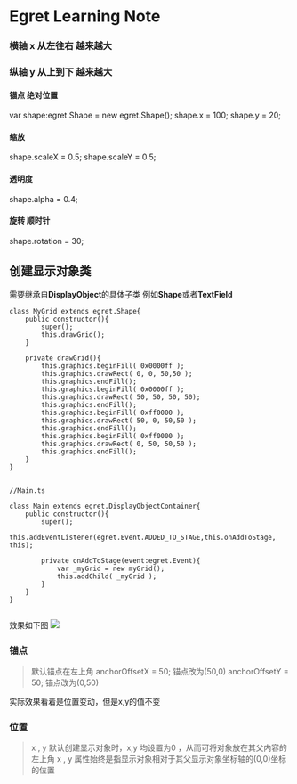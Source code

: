 # Egret Learning Note

### 横轴 x 从左往右 越来越大
### 纵轴 y 从上到下 越来越大

#### 锚点 绝对位置

var shape:egret.Shape = new egret.Shape();
shape.x = 100;
shape.y = 20;

#### 缩放
shape.scaleX = 0.5;
shape.scaleY = 0.5;

#### 透明度
shape.alpha = 0.4;

#### 旋转 顺时针
shape.rotation = 30;


## 创建显示对象类
需要继承自**DisplayObject**的具体子类 例如**Shape**或者**TextField**

```
class MyGrid extends egret.Shape{
	public constructor(){
		super();
		this.drawGrid();
	}
	
	private drawGrid(){
		this.graphics.beginFill( 0x0000ff );
        this.graphics.drawRect( 0, 0, 50,50 );
        this.graphics.endFill();
        this.graphics.beginFill( 0x0000ff );
        this.graphics.drawRect( 50, 50, 50, 50);
        this.graphics.endFill();
        this.graphics.beginFill( 0xff0000 );
        this.graphics.drawRect( 50, 0, 50,50 );
        this.graphics.endFill();
        this.graphics.beginFill( 0xff0000 );
        this.graphics.drawRect( 0, 50, 50,50 );
        this.graphics.endFill();   
	}
}


//Main.ts

class Main extends egret.DisplayObjectContainer{
	public constructor(){
		super();
		this.addEventListener(egret.Event.ADDED_TO_STAGE,this.onAddToStage, this);
		
		private onAddToStage(event:egret.Event){
			var _myGrid = new myGrid();
			this.addChild( _myGrid );
		}
	}
}


```
效果如下图
![](http://cdn.dev.egret.com/egret-docs/Engine2D/displayObject/classes/556534d84ca7f.png)


### 锚点
> 默认锚点在左上角
> anchorOffsetX = 50; 锚点改为(50,0)
> anchorOffsetY = 50; 锚点改为(0,50)

实际效果看着是位置变动，但是x,y的值不变

### 位置
> x , y 默认创建显示对象时，x,y 均设置为0 ，从而可将对象放在其父内容的左上角
> x , y 属性始终是指显示对象相对于其父显示对象坐标轴的(0,0)坐标的位置
> 
